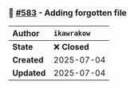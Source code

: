 ### 🔀 [#583](https://github.com/ikawrakow/ik_llama.cpp/pull/583) - Adding forgotten file

| **Author** | `ikawrakow` |
| :--- | :--- |
| **State** | ❌ **Closed** |
| **Created** | 2025-07-04 |
| **Updated** | 2025-07-04 |